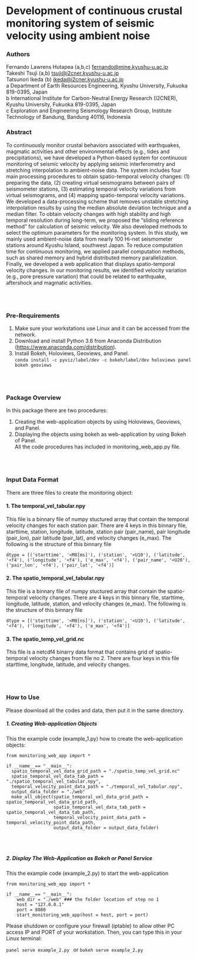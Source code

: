 # Development of continuous crustal monitoring system of seismic velocity using ambient noise

### Authors
Fernando Lawrens Hutapea (a,b,c) fernando@mine.kyushu-u.ac.jp <br/> 
Takeshi Tsuji (a,b) tsuji@i2cner.kyushu-u.ac.jp <br/> 
Tatsunori Ikeda (b) ikeda@i2cner.kyushu-u.ac.jp <br/> 
a Department of Earth Resources Engineering, Kyushu University, Fukuoka 819-0395, Japan <br />
b International Institute for Carbon-Neutral Energy Research (I2CNER), Kyushu University, Fukuoka 819-0395, Japan <br />
c Exploration and Engineering Seismology Research Group, Institute Technology of Bandung, Bandung 40116, Indonesia <br />



### Abstract 
To continuously monitor crustal behaviors associated with earthquakes, magmatic activities and other environmental effects (e.g., tides and precipitations), we have developed a Python-based system for continuous monitoring of seismic velocity by applying seismic interferometry and stretching interpolation to ambient-noise data. The system includes four main processing procedures to obtain spatio-temporal velocity changes: (1) preparing the data, (2) creating virtual seismograms between pairs of seismometer stations, (3) estimating temporal velocity variations from virtual seismograms, and (4) mapping spatio-temporal velocity variations. We developed a data-processing scheme that removes unstable stretching interpolation results by using the median absolute deviation technique and a median filter. To obtain velocity changes with high stability and high temporal resolution during long-term, we proposed the “sliding reference method” for calculation of seismic velocity. We also developed methods to select the optimum parameters for the monitoring system.  In this study, we mainly used ambient-noise data from nearly 100 Hi-net seismometer stations around Kyushu Island, southwest Japan. To reduce computation time for continuous monitoring, we applied parallel computation methods, such as shared memory and hybrid distributed memory parallelization. Finally, we developed a web application that displays spatio-temporal velocity changes. In our monitoring results, we identified velocity variation (e.g., pore pressure variation) that could be related to earthquake, aftershock and magmatic activities. 

<br/> 
<br/> 

### Pre-Requirements
1) Make sure your workstations use Linux and it can be accessed from the network. <br/> 
2) Download and install Python 3.6 from Anaconda Distribution (https://www.anaconda.com/distribution). <br/> 
3) Install Bokeh, Holoviews, Geoviews, and Panel.  <br/>
`conda install -c pyviz/label/dev -c bokeh/label/dev holoviews panel  bokeh geoviews`

<br/> 
<br/> 

### Package Overview
In this package there are two procedures:<br/> 
1. Creating the web-application objects by using Holoviews, Geoviews, and Panel.<br/> 
2. Displaying the objects using bokeh as web-application by using Bokeh of Panel.<br/> 
All the code procedures has included in monitoring_web_app.py file. 

<br/> 
<br/> 

### Input Data Format
There are three files to create the monitoring object:
#### 1. The temporal_vel_tabular.npy
This file is a binnary file of numpy stuctured array that contain the temporal velocity changes for each station pair. There are 4 keys in this binnary file, starttime,  station, longitude, latitude, station pair (pair_name), pair longitude (pair_lon), pair latitude (pair_lat), and velocity changes (e_max). The following is the structure of this binnary file
```
dtype = [('starttime', '<M8[ms]'), ('station', '<U10'), ('latitude', '<f4'), ('longitude', '<f4'), ('e_max', '<f4'), ('pair_name', '<U20'), ('pair_lon', '<f4'), ('pair_lat', '<f4')]
```
#### 2. The spatio_temporal_vel_tabular.npy  
This file is a binnary file of numpy stuctured array that contain the spatio-temporal velocity changes. There are 4 keys in this binnary file, starttime, longitude, latitude, station, and velocity changes (e_max). The following is the structure of this binnary file
```
dtype = [('starttime', '<M8[ns]'), ('station', '<U10'), ('latitude', '<f4'), ('longitude', '<f4'), ('e_max', '<f4')]
```
#### 3. The spatio_temp_vel_grid.nc 
This file is a netcdf4 binarry data format that contains grid of spatio-temporal velocity changes from file no 2. There are four keys in this file starttime, longitude, latitude, and velocity changes. 

<br/> 
<br/> 

### How to Use
Please download all the codes and data, then put it in the same directory. 

##### 1. Creating Web-application Objects
This the example code (example_1.py) how to create the  web-application objects:
```
from monitoring_web_app import *

if __name__== "__main__":
  spatio_temporal_vel_data_grid_path = "./spatio_temp_vel_grid.nc"
  spatio_temporal_vel_data_tab_path = "./spatio_temporal_vel_tabular.npy", 
  temporal_velocity_point_data_path = "./temporal_vel_tabular.npy", 
  output_data_folder = "./web"
  make_all_object(spatio_temporal_vel_data_grid_path = spatio_temporal_vel_data_grid_path, 
                  spatio_temporal_vel_data_tab_path = spatio_temporal_vel_data_tab_path, 
                  temporal_velocity_point_data_path = temporal_velocity_point_data_path, 
                  output_data_folder = output_data_folder)

```
<br/> 
<br/> 

##### 2. Display The Web-Application as Bokeh or Panel Service
This the example code (example_2.py) to start the web-application
```
from monitoring_web_app import *

if __name__== "__main__":
    web_dir = "./web" ### the folder location of step no 1
    host = "127.0.0.1"
    port = 8080
    start_monitoring_web_app(host = host, port = port)

```
Please shutdown or configure your firewall (iptable) to allow other PC access IP and PORT of your workstation. Then, you can type this in your Linux terminal:

`panel serve example_2.py `
or 
`bokeh serve example_2.py `
<br/> 
<br/> 
